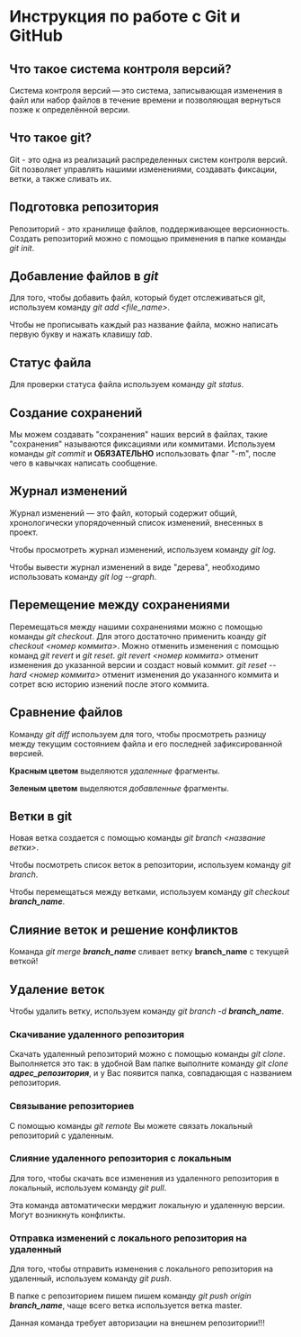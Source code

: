 # Инструкция по работе с Git и GitHub

## Что такое система контроля версий?

Система контроля версий — это система, записывающая изменения в файл или набор файлов в течение времени и позволяющая вернуться позже к определённой версии.

## Что такое git?

Git - это одна из реализаций распределенных систем контроля версий. Git позволяет управлять нашими изменениями, создавать фиксации, ветки, а также сливать их. 

## Подготовка репозитория

Репозиторий - это хранилище файлов, поддерживающее версионность. 
Создать репозиторий можно с помощью применения в папке команды *git init*.

## Добавление файлов в *git*

Для того, чтобы добавить файл, который будет отслеживаться git, используем команду *git add <file_name>*.

Чтобы не прописывать каждый раз название файла, можно написать первую букву и нажать клавишу *tab*.

## Статус файла

Для проверки статуса файла используем команду *git status*.

## Создание сохранений

Мы можем создавать "сохранения" наших версий в файлах, такие "сохранения" называются фиксациями или коммитами. 
Используем команды *git commit* и **ОБЯЗАТЕЛЬНО** использовать флаг "-m", после чего в кавычках написать сообщение.   

## Журнал изменений

Журнал изменений — это файл, который содержит общий, хронологически упорядоченный список изменений, внесенных в проект.

Чтобы просмотреть журнал изменений, используем команду *git log*.

Чтобы вывести журнал изменений в виде "дерева", необходимо использовать команду *git log --graph*.

## Перемещение между сохранениями

Перемещаться между нашими сохранениями можно с помощью команды *git checkout*. Для этого достаточно применить коанду *git checkout <номер коммита>*. 
Можно отменить изменения с помощью команд *git revert* и *git reset*.
*git revert <номер коммита>* отменит изменения до указанной версии и создаст новый коммит.
*git reset --hard <номер коммита>* отменит изменения до указанного коммита и сотрет всю историю изнений после этого коммита.

## Сравнение файлов

Команду *git diff* используем для того, чтобы просмотреть разницу между текущим состоянием файла и его последней зафиксированной версией.

**Красным цветом** выделяются *удаленные* фрагменты.

**Зеленым цветом** выделяются *добавленные* фрагменты.

## Ветки в git

Новая ветка создается с помощью команды *git branch <название ветки>*.

Чтобы посмотреть список веток в репозитории, используем команду *git branch*.

Чтобы перемещаться между ветками, используем команду *git checkout __branch_name__*.

## Слияние веток и решение конфликтов

Команда *git merge __branch_name__* сливает ветку **branch_name** с текущей веткой!

## Удаление веток

Чтобы удалить ветку, используем команду *git branch -d __branch_name__*.


### Скачивание удаленного репозитория

Скачать удаленный репозиторий можно с помощью команды *git clone*. 
Выполняется это так: в удобной Вам папке выполните команду *git clone __адрес_репозитория__*, и у Вас появится папка, совпадающая с названием репозитория.

### Связывание репозиториев

С помощью команды *git remote* Вы можете связать локальный репозиторий с удаленным.

### Слияние удаленного репозитория с локальным

Для того, чтобы скачать все изменения из удаленного репозитория в локальный, используем команду *git pull*. 

Эта команда автоматически мерджит локальную и удаленную версии. Могут возникнуть конфликты.

### Отправка изменений с локального репозитория на удаленный

Для того, чтобы отправить изменения с локального репозитория на удаленный, используем команду *git push*.

В папке с репозиторием пишем пишем команду *git push origin __branch_name__*, чаще всего ветка используется ветка master.

Данная команда требует авторизации на внешнем репозитории!!!

